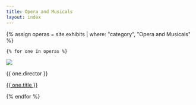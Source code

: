 ```yaml
---
title: Opera and Musicals
layout: index
---
```


<div class="three_gallery">
    {% assign operas = site.exhibits | where: "category", "Opera and Musicals" %}
  
    {% for one in operas %}
  <div class = "three_grid_cell">
    <a href = "{{ one.url | relative_url }}"><img src="{{ one.image-url }}" class="three_gallery_img"></a>
    <div class="three_grid_cell_word">
      <p class = "director1">{{ one.director }}</p>
      <p class = "caption"><a href ="{{ one.url | relative_url }}">{{ one.title }}</a></p>
    </div>
  </div>
{% endfor %}
</div>